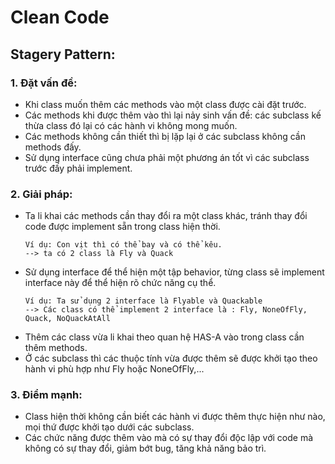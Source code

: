 # Clean Code

## Stagery Pattern:
### 1. Đặt vấn đề:
- Khi class muốn thêm các methods vào một class được cài đặt trước.
- Các methods khi được thêm vào thì lại nảy sinh vấn đề: các subclass kế thừa class đó lại có các hành vi không mong muốn.
- Các methods không cần thiết thì bị lặp lại ở các subclass không cần methods đấy.
- Sử dụng interface cũng chưa phải một phương án tốt vì các subclass trước đấy phải implement.
### 2. Giải pháp:
- Ta li khai các methods cần thay đổi ra một class khác, tránh thay đổi code được implement sẵn trong class hiện thời.
  ```
  Ví dụ: Con vịt thì có thể bay và có thể kêu.
  --> ta có 2 class là Fly và Quack
  ```
- Sử dụng interface để thể hiện một tập behavior, từng class sẽ implement interface này để thể hiện rõ chức năng cụ thể.
  ```
  Ví dụ: Ta sử dụng 2 interface là Flyable và Quackable
  --> Các class có thể implement 2 interface là : Fly, NoneOfFly, Quack, NoQuackAtAll
  ```
- Thêm các class vừa li khai theo quan hệ HAS-A vào trong class cần thêm methods.
- Ở các subclass thì các thuộc tính vừa được thêm sẽ được khởi tạo theo hành vi phù hợp như Fly hoặc NoneOfFly,...
### 3. Điểm mạnh:
- Class hiện thời không cần biết các hành vi được thêm thực hiện như nào, mọi thứ được khởi tạo dưới các subclass.
- Các chức năng được thêm vào mà có sự thay đổi độc lập với code mà không có sự thay đổi, giảm bớt bug, tăng khả năng bảo trì.

